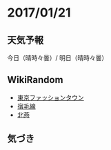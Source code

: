 # 2017/01/21

## 天気予報

今日（晴時々曇）/ 明日（晴時々曇）

## WikiRandom

* [東京ファッションタウン](https://ja.wikipedia.org/wiki/%E6%9D%B1%E4%BA%AC%E3%83%95%E3%82%A1%E3%83%83%E3%82%B7%E3%83%A7%E3%83%B3%E3%82%BF%E3%82%A6%E3%83%B3)
* [宿毛線](https://ja.wikipedia.org/wiki/%E5%AE%BF%E6%AF%9B%E7%B7%9A)
* [北燕](https://ja.wikipedia.org/wiki/%E5%8C%97%E7%87%95)

## 気づき

